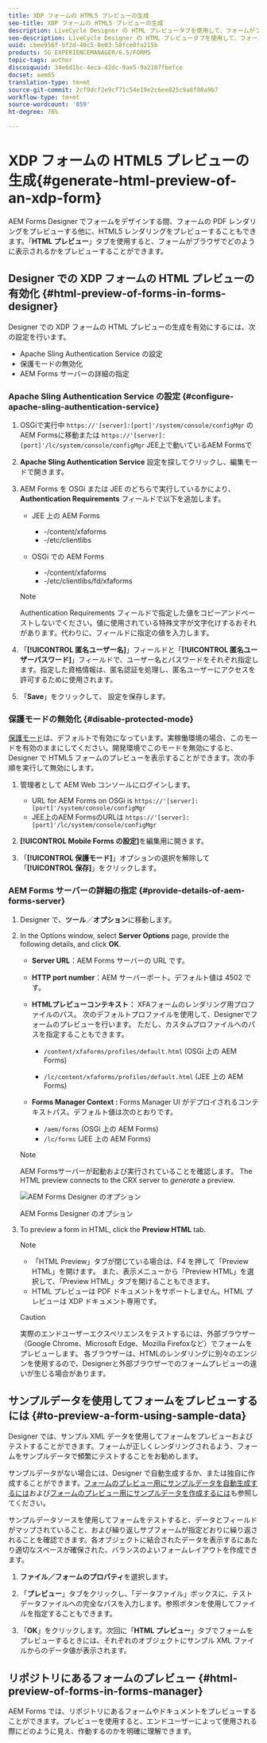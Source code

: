 ```yaml
---
title: XDP フォームの HTML5 プレビューの生成
seo-title: XDP フォームの HTML5 プレビューの生成
description: LiveCycle Designer の HTML プレビュータブを使用して、フォームがブラウザーで表示される状態をプレビューできます。
seo-description: LiveCycle Designer の HTML プレビュータブを使用して、フォームがブラウザーで表示される状態をプレビューできます。
uuid: cbee956f-bf2d-40c5-8e03-58fce0fa215b
products: SG_EXPERIENCEMANAGER/6.5/FORMS
topic-tags: author
discoiquuid: 34e6d1bc-4eca-42dc-9ae5-9a2107fbefce
docset: aem65
translation-type: tm+mt
source-git-commit: 2cf9dcf2e9cf71c54e19e2c6ee825c9a8f00a9b7
workflow-type: tm+mt
source-wordcount: '859'
ht-degree: 76%

---
```



# XDP フォームの HTML5 プレビューの生成{#generate-html-preview-of-an-xdp-form}

AEM Forms Designer でフォームをデザインする間、フォームの PDF レンダリングをプレビューする他に、HTML5 レンダリングをプレビューすることもできます。「**HTML プレビュー**」タブを使用すると、フォームがブラウザでどのように表示されるかをプレビューすることができます。

## Designer での XDP フォームの HTML プレビューの有効化 {#html-preview-of-forms-in-forms-designer}

Designer での XDP フォームの HTML プレビューの生成を有効にするには、次の設定を行います。

* Apache Sling Authentication Service の設定
* 保護モードの無効化
* AEM Forms サーバーの詳細の指定

### Apache Sling Authentication Service の設定 {#configure-apache-sling-authentication-service}

1. OSGiで実行中 `https://'[server]:[port]'/system/console/configMgr` のAEM Formsに移動または
   `https://'[server]:[port]'/lc/system/console/configMgr` JEE上で動いているAEM Formsで
1. **Apache Sling Authentication Service** 設定を探してクリックし、編集モードで開きます。 

1. AEM Forms を OSGi または JEE のどちらで実行しているかにより、**Authentication Requirements** フィールドで以下を追加します。

   * JEE 上の AEM Forms

      * -/content/xfaforms
      * -/etc/clientlibs
   * OSGi での AEM Forms

      * -/content/xfaforms
      * -/etc/clientlibs/fd/xfaforms

   >[!NOTE]
   >
   >Authentication Requirements フィールドで指定した値をコピーアンドペーストしないでください。値に使用されている特殊文字が文字化けするおそれがあります。代わりに、フィールドに指定の値を入力します。

1. 「**[!UICONTROL 匿名ユーザー名]**」フィールドと「**[!UICONTROL 匿名ユーザーパスワード]**」フィールドで、ユーザー名とパスワードをそれぞれ指定します。指定した資格情報は、匿名認証を処理し、匿名ユーザーにアクセスを許可するために使用されます。
1. 「**Save**」をクリックして、 設定を保存します。

### 保護モードの無効化 {#disable-protected-mode}

[保護モード](../../forms/using/get-xdp-pdf-documents-aem.md)は、デフォルトで有効になっています。実稼働環境の場合、このモードを有効のままにしてください。開発環境でこのモードを無効にすると、Designer で HTML5 フォームのプレビューを表示することができます。次の手順を実行して無効にします。

1. 管理者として AEM Web コンソールにログインします。

   * URL for AEM Forms on OSGi is `https://'[server]:[port]'/system/console/configMgr`
   * JEE上のAEM FormsのURLは `https://'[server]:[port]'/lc/system/console/configMgr`

1. **[!UICONTROL Mobile Forms の設定]**&#x200B;を編集用に開きます。
1. 「**[!UICONTROL 保護モード]**」オプションの選択を解除して「**[!UICONTROL 保存]**」をクリックします。

### AEM Forms サーバーの詳細の指定 {#provide-details-of-aem-forms-server}

1. Designer で、**ツール**／**オプション**&#x200B;に移動します。
1. In the Options window, select **Server Options** page, provide the following details, and click **OK**.

   * **Server URL**：AEM Forms サーバーの URL です。

   * **HTTP port number**：AEM サーバーポート。デフォルト値は 4502 です。
   * **HTMLプレビューコンテキスト：** XFAフォームのレンダリング用プロファイルのパス。 次のデフォルトプロファイルを使用して、Designerでフォームのプレビューを行います。 ただし、カスタムプロファイルへのパスを指定することもできます。

      * `/content/xfaforms/profiles/default.html` (OSGi 上の AEM Forms)

      * `/lc/content/xfaforms/profiles/default.html` (JEE 上の AEM Forms)
   * **Forms Manager Context :** Forms Manager UI がデプロイされるコンテキストパス。デフォルト値は次のとおりです。

      * `/aem/forms` (OSGi 上の AEM Forms)
      * `/lc/forms` (JEE 上の AEM Forms)

   >[!NOTE]
   >
   >AEM Formsサーバーが起動および実行されていることを確認します。 The HTML preview connects to the CRX server to *generate* a preview.

   ![AEM Forms Designer のオプション ](assets/server_options.png)

   AEM Forms Designer のオプション

1. To preview a form in HTML, click the **Preview HTML** tab.

   >[!NOTE]
   >
   >
   >
   >
   >    * 「HTML Preview」タブが閉じている場合は、F4 を押して「Preview HTML」を開けます。 また、表示メニューから「Preview HTML」を選択して、「Preview HTML」タブを開けることもできます。
   >    * HTML プレビューは PDF ドキュメントをサポートしません。HTML プレビューは XDP ドキュメント専用です。


   >[!CAUTION]
   >
   >実際のエンドユーザーエクスペリエンスをテストするには、外部ブラウザー（Google Chrome、Microsoft Edge、Mozilla Firefoxなど）でフォームをプレビューします。 各ブラウザーは、HTMLのレンダリングに別々のエンジンを使用するので、Designerと外部ブラウザーでのフォームプレビューの違いが生じる場合があります。

## サンプルデータを使用してフォームをプレビューするには {#to-preview-a-form-using-sample-data}

Designer では、サンプル XML データを使用してフォームをプレビューおよびテストすることができます。フォームが正しくレンダリングされるよう、フォームをサンプルデータで頻繁にテストすることをお勧めします。

サンプルデータがない場合には、Designer で自動生成するか、または独自に作成することができます。[フォームのプレビュー用にサンプルデータを自動生成するには](https://help.adobe.com/en_US/AEMForms/6.1/DesignerHelp/WS107c29ade9134a2c136ae6f212a1f379c94-8000.2.html#WS92d06802c76abadb-728f46ac129b395660c-7efe.2)および[フォームのプレビュー用にサンプルデータを作成するには](https://help.adobe.com/en_US/AEMForms/6.1/DesignerHelp/WS107c29ade9134a2c136ae6f212a1f379c94-8000.2.html#WS92d06802c76abadb-728f46ac129b395660c-7eff.2)も参照してください。

サンプルデータソースを使用してフォームをテストすると、データとフィールドがマップされていること、および繰り返しサブフォームが指定どおりに繰り返されることを確認できます。各オブジェクトに結合されたデータを表示するにあたり適切なスペースが確保された、バランスのよいフォームレイアウトを作成できます。

1. **ファイル／フォームのプロパティ**&#x200B;を選択します。

1. 「**プレビュー**」タブをクリックし、「データファイル」ボックスに、テストデータファイルへの完全なパスを入力します。参照ボタンを使用してファイルを指定することもできます。

1. 「**OK**」をクリックします。次回に「**HTML プレビュー**」タブでフォームをプレビューするときには、それぞれのオブジェクトにサンプル XML ファイルからのデータ値が表示されます。

## リポジトリにあるフォームのプレビュー {#html-preview-of-forms-in-forms-manager}

AEM Forms では、リポジトリにあるフォームやドキュメントをプレビューすることができます。プレビューを使用すると、エンドユーザーによって使用される際にどのように見え、作動するのかを明確に理解できます。
